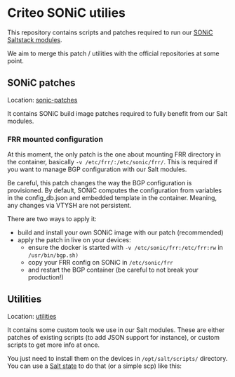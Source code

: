 # Criteo SONiC utilies

This repository contains scripts and patches required to run our [SONiC Saltstack modules](https://github.com/criteo/sonic-saltstack).

We aim to merge this patch / utilities with the official repositories at some point.

## SONiC patches

Location: [sonic-patches](sonic-patches)

It contains SONiC build image patches required to fully benefit from our Salt modules.

### FRR mounted configuration

At this moment, the only patch is the one about mounting FRR directory in the container, basically `-v /etc/frr/:/etc/sonic/frr/`.
This is required if you want to manage BGP configuration with our Salt modules.

Be careful, this patch changes the way the BGP configuration is provisioned. By default, SONiC computes the configuration from variables in the config_db.json and embedded template in the container. Meaning, any changes via VTYSH are not persistent.

There are two ways to apply it:
- build and install your own SONiC image with our patch (recommended)
- apply the patch in live on your devices:
  - ensure the docker is started with `-v /etc/sonic/frr:/etc/frr:rw` in `/usr/bin/bgp.sh)`
  - copy your FRR config on SONiC in `/etc/sonic/frr`
  - and restart the BGP container (be careful to not break your production!)

## Utilities

Location: [utilities](utilities)

It contains some custom tools we use in our Salt modules. These are either patches of existing scripts (to add JSON support for instance), or custom scripts to get more info at once.

You just need to install them on the devices in `/opt/salt/scripts/` directory. You can use a [Salt state](sonic-patches/install.sls) to do that (or a simple scp) like this:
